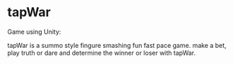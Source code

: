 # tapWar
Game using Unity:

tapWar is a summo style fingure smashing fun fast pace game. make a bet, play truth or dare and determine the winner or loser with tapWar.   